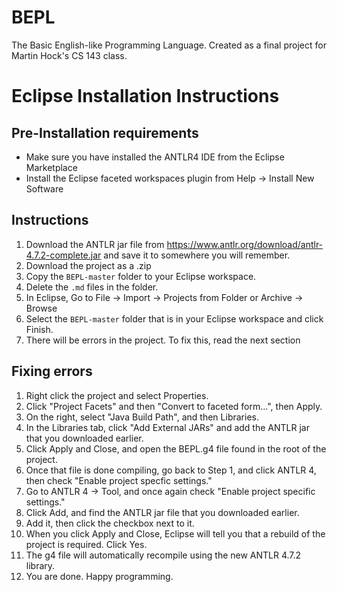# BEPL
The Basic English-like Programming Language. Created as a final project for Martin Hock's CS 143 class.

# Eclipse Installation Instructions

## Pre-Installation requirements
- Make sure you have installed the ANTLR4 IDE from the Eclipse Marketplace
- Install the Eclipse faceted workspaces plugin from Help -> Install New Software

## Instructions

1. Download the ANTLR jar file from https://www.antlr.org/download/antlr-4.7.2-complete.jar and save it to somewhere you will remember.
2. Download the project as a .zip
3. Copy the `BEPL-master` folder to your Eclipse workspace.
4. Delete the `.md` files in the folder.
5. In Eclipse, Go to File -> Import -> Projects from Folder or Archive -> Browse
6. Select the `BEPL-master` folder that is in your Eclipse workspace and click Finish.
7. There will be errors in the project. To fix this, read the next section

## Fixing errors
1. Right click the project and select Properties.
2. Click "Project Facets" and then "Convert to faceted form...", then Apply.
3. On the right, select "Java Build Path", and then Libraries.
4. In the Libraries tab, click "Add External JARs" and add the ANTLR jar that you downloaded earlier.
5. Click Apply and Close, and open the BEPL.g4 file found in the root of the project.
6. Once that file is done compiling, go back to Step 1, and click ANTLR 4, then check "Enable project specfic settings."
7. Go to ANTLR 4 -> Tool, and once again check "Enable project specific settings."
8. Click Add, and find the ANTLR jar file that you downloaded earlier.
9. Add it, then click the checkbox next to it.
10. When you click Apply and Close, Eclipse will tell you that a rebuild of the project is required. Click Yes.
11. The g4 file will automatically recompile using the new ANTLR 4.7.2 library.
12. You are done. Happy programming.
